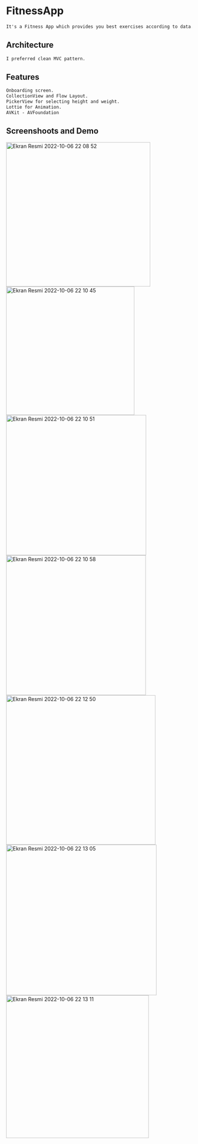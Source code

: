 # FitnessApp

```html
It's a Fitness App which provides you best exercises according to data.
```


<h2>Architecture</h2>

```html
I preferred clean MVC pattern.
```


<h2>Features</h2>

```html
Onboarding screen.
CollectionView and Flow Layout.
PickerView for selecting height and weight.
Lottie for Animation.
AVKit - AVFoundation
```


<h2>Screenshoots and Demo</h2>

<img width="391" alt="Ekran Resmi 2022-10-06 22 08 52" src="https://user-images.githubusercontent.com/79763515/194399286-503e743e-70ef-40c8-ae20-f6ff25b2f1bd.png">

<img width="348" alt="Ekran Resmi 2022-10-06 22 10 45" src="https://user-images.githubusercontent.com/79763515/194399310-887d8872-8b74-40e0-934f-27bc6a214cc3.png">

<img width="380" alt="Ekran Resmi 2022-10-06 22 10 51" src="https://user-images.githubusercontent.com/79763515/194399340-eaa2b0fa-6c2b-48a4-a89b-6c389bda0892.png">

<img width="379" alt="Ekran Resmi 2022-10-06 22 10 58" src="https://user-images.githubusercontent.com/79763515/194399364-aa477d47-f691-472c-bd78-d6a3140cf77a.png">

<img width="405" alt="Ekran Resmi 2022-10-06 22 12 50" src="https://user-images.githubusercontent.com/79763515/194399374-36134140-f575-4970-8400-c9f70b7a0dca.png">

<img width="408" alt="Ekran Resmi 2022-10-06 22 13 05" src="https://user-images.githubusercontent.com/79763515/194399385-f90272b9-242b-4b30-9be9-de011135fb9c.png">

<img width="387" alt="Ekran Resmi 2022-10-06 22 13 11" src="https://user-images.githubusercontent.com/79763515/194399396-ada875b5-149e-40a6-98e7-4a9ff0133fc5.png">

